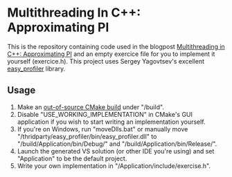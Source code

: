 # Multithreading In C++: Approximating PI
This is the repository containing code used in the blogpost [Multithreading in C++: Approximating PI]() and an empty exercice file for you to implement it yourself (exercice.h).
This project uses Sergey Yagovtsev's excellent [easy_profiler](http://github.com/yse/easy_profiler) library.

## Usage
1. Make an [out-of-source CMake build](https://cprieto.com/posts/2016/10/cmake-out-of-source-build.html) under "<sourceDir>/build".
2. Disable "USE_WORKING_IMPLEMENTATION" in CMake's GUI application if you wish to start writing an implementation yourself.
3. If you're on Windows, run "moveDlls.bat" or manually move "/thridparty/easy_profiler/bin/easy_profiler.dll" to "/build/Application/bin/Debug/" and "/build/Application/bin/Release/".
4. Launch the generated VS solution (or other IDE you're using) and set "Application" to be the default project.
5. Write your own implementation in "/Application/include/exercise.h".